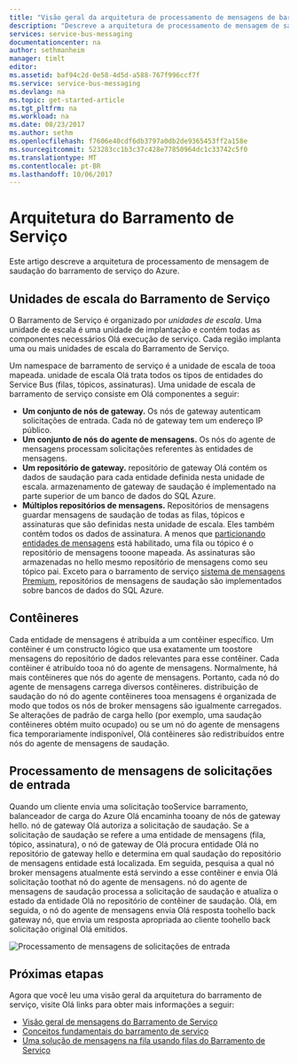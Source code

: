 ```yaml
---
title: "Visão geral da arquitetura de processamento de mensagens de barramento de serviço de aaaAzure | Microsoft Docs"
description: "Descreve a arquitetura de processamento de mensagem de saudação do barramento de serviço do Azure."
services: service-bus-messaging
documentationcenter: na
author: sethmanheim
manager: timlt
editor: 
ms.assetid: baf94c2d-0e58-4d5d-a588-767f996ccf7f
ms.service: service-bus-messaging
ms.devlang: na
ms.topic: get-started-article
ms.tgt_pltfrm: na
ms.workload: na
ms.date: 08/23/2017
ms.author: sethm
ms.openlocfilehash: f7606e40cdf6db3797a0db2de9365453ff2a158e
ms.sourcegitcommit: 523283cc1b3c37c428e77850964dc1c33742c5f0
ms.translationtype: MT
ms.contentlocale: pt-BR
ms.lasthandoff: 10/06/2017
---
```

# <a name="service-bus-architecture"></a>Arquitetura do Barramento de Serviço
Este artigo descreve a arquitetura de processamento de mensagem de saudação do barramento de serviço do Azure.

## <a name="service-bus-scale-units"></a>Unidades de escala do Barramento de Serviço
O Barramento de Serviço é organizado por *unidades de escala*. Uma unidade de escala é uma unidade de implantação e contém todas as componentes necessários Olá execução de serviço. Cada região implanta uma ou mais unidades de escala do Barramento de Serviço.

Um namespace de barramento de serviço é a unidade de escala de tooa mapeada. unidade de escala Olá trata todos os tipos de entidades do Service Bus (filas, tópicos, assinaturas). Uma unidade de escala de barramento de serviço consiste em Olá componentes a seguir:

* **Um conjunto de nós de gateway.** Os nós de gateway autenticam solicitações de entrada. Cada nó de gateway tem um endereço IP público.
* **Um conjunto de nós do agente de mensagens.** Os nós do agente de mensagens processam solicitações referentes às entidades de mensagens.
* **Um repositório de gateway.** repositório de gateway Olá contém os dados de saudação para cada entidade definida nesta unidade de escala. armazenamento de gateway de saudação é implementado na parte superior de um banco de dados do SQL Azure.
* **Múltiplos repositórios de mensagens.** Repositórios de mensagens guardar mensagens de saudação de todas as filas, tópicos e assinaturas que são definidas nesta unidade de escala. Eles também contêm todos os dados de assinatura. A menos que [particionando entidades de mensagens](service-bus-partitioning.md) está habilitado, uma fila ou tópico é o repositório de mensagens tooone mapeada. As assinaturas são armazenadas no hello mesmo repositório de mensagens como seu tópico pai. Exceto para o barramento de serviço [sistema de mensagens Premium](service-bus-premium-messaging.md), repositórios de mensagens de saudação são implementados sobre bancos de dados do SQL Azure.

## <a name="containers"></a>Contêineres
Cada entidade de mensagens é atribuída a um contêiner específico. Um contêiner é um constructo lógico que usa exatamente um toostore mensagens do repositório de dados relevantes para esse contêiner. Cada contêiner é atribuído tooa nó do agente de mensagens. Normalmente, há mais contêineres que nós do agente de mensagens. Portanto, cada nó do agente de mensagens carrega diversos contêineres. distribuição de saudação do nó do agente contêineres tooa mensagens é organizada de modo que todos os nós de broker mensagens são igualmente carregados. Se alterações de padrão de carga hello (por exemplo, uma saudação contêineres obtém muito ocupado) ou se um nó do agente de mensagens fica temporariamente indisponível, Olá contêineres são redistribuídos entre nós do agente de mensagens de saudação.

## <a name="processing-of-incoming-messaging-requests"></a>Processamento de mensagens de solicitações de entrada
Quando um cliente envia uma solicitação tooService barramento, balanceador de carga do Azure Olá encaminha tooany de nós de gateway hello. nó de gateway Olá autoriza a solicitação de saudação. Se a solicitação de saudação se refere a uma entidade de mensagens (fila, tópico, assinatura), o nó de gateway de Olá procura entidade Olá no repositório de gateway hello e determina em qual saudação do repositório de mensagens entidade está localizada. Em seguida, pesquisa a qual nó broker mensagens atualmente está servindo a esse contêiner e envia Olá solicitação toothat nó do agente de mensagens. nó do agente de mensagens de saudação processa a solicitação de saudação e atualiza o estado da entidade Olá no repositório de contêiner de saudação. Olá, em seguida, o nó do agente de mensagens envia Olá resposta toohello back gateway nó, que envia um resposta apropriada ao cliente toohello back solicitação original Olá emitidos.

![Processamento de mensagens de solicitações de entrada](./media/service-bus-architecture/ic690644.png)

## <a name="next-steps"></a>Próximas etapas
Agora que você leu uma visão geral da arquitetura do barramento de serviço, visite Olá links para obter mais informações a seguir:

* [Visão geral de mensagens do Barramento de Serviço](service-bus-messaging-overview.md)
* [Conceitos fundamentais do barramento de serviço](service-bus-fundamentals-hybrid-solutions.md)
* [Uma solução de mensagens na fila usando filas do Barramento de Serviço](service-bus-dotnet-multi-tier-app-using-service-bus-queues.md)


